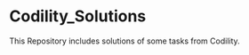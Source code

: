 # Codility_Solutions

This Repository includes solutions of some tasks from Codility. 
















